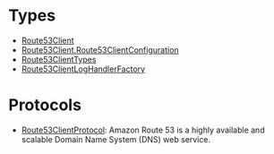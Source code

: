 # Types

  - [Route53Client](/aws-sdk-swift/reference/0.x/AWSRoute53/Route53Client)
  - [Route53Client.Route53ClientConfiguration](/aws-sdk-swift/reference/0.x/AWSRoute53/Route53Client_Route53ClientConfiguration)
  - [Route53ClientTypes](/aws-sdk-swift/reference/0.x/AWSRoute53/Route53ClientTypes)
  - [Route53ClientLogHandlerFactory](/aws-sdk-swift/reference/0.x/AWSRoute53/Route53ClientLogHandlerFactory)

# Protocols

  - [Route53ClientProtocol](/aws-sdk-swift/reference/0.x/AWSRoute53/Route53ClientProtocol):
    Amazon Route 53 is a highly available and scalable Domain Name System (DNS) web service.
